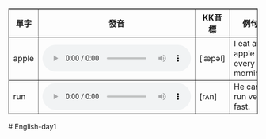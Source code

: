<table border="1">
  <thead>
    <tr>
      <th>單字</th>
      <th>發音</th>
      <th>KK音標</th>
      <th>例句</th>
    </tr>
  </thead>
  <tbody>
    <tr>
      <td>apple</td>
      <td>
        <audio controls>
          <source src="https://ssl.gstatic.com/dictionary/static/sounds/oxford/apple--_us_1.mp3" type="audio/mpeg">
          Your browser does not support the audio element.
        </audio>
      </td>
      <td>[ˈæpəl]</td>
      <td>I eat an apple every morning.</td>
    </tr>
    <tr>
      <td>run</td>
      <td>
        <audio controls>
          <source src="https://ssl.gstatic.com/dictionary/static/sounds/oxford/run--_us_1.mp3" type="audio/mpeg">
          Your browser does not support the audio element.
        </audio>
      </td>
      <td>[rʌn]</td>
      <td>He can run very fast.</td>
    </tr>
  </tbody>
</table># English-day1

